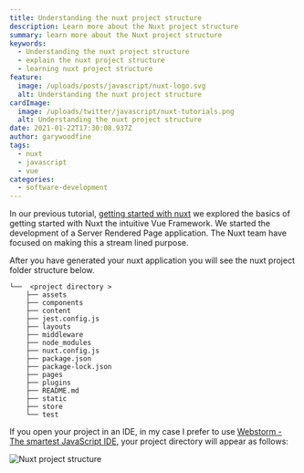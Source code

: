 ```yaml
---
title: Understanding the nuxt project structure
description: Learn more about the Nuxt project structure
summary: learn more about the Nuxt project structure
keywords:
  - Understanding the nuxt project structure
  - explain the nuxt project structure
  - learning nuxt project structure
feature:
  image: /uploads/posts/javascript/nuxt-logo.svg
  alt: Understanding the nuxt project structure
cardImage:
  image: /uploads/twitter/javascript/nuxt-tutorials.png
  alt: Understanding the nuxt project structure
date: 2021-01-22T17:30:08.937Z
author: garywoodfine
tags:
  - nuxt
  - javascript
  - vue
categories:
  - software-development
---
```


In our previous tutorial, 
[getting started with nuxt](https://geekiam.io/getting-started-with-nuxt "Getting started with nuxt | Geek.I.Am") 
we explored the basics of getting started with Nuxt the intuitive Vue Framework.  We started the development of a
Server Rendered Page application. The Nuxt team have focused on making this a stream lined purpose. 

After you have generated your nuxt application you will see the nuxt project folder structure below.
```shell
└──  <project directory >
    ├── assets
    ├── components
    ├── content
    ├── jest.config.js
    ├── layouts
    ├── middleware
    ├── node_modules
    ├── nuxt.config.js
    ├── package.json
    ├── package-lock.json
    ├── pages
    ├── plugins
    ├── README.md
    ├── static
    ├── store
    └── test

```
If you open your project in an IDE, in my case I prefer to use [Webstorm - The smartest JavaScript IDE](https://www.jetbrains.com/webstorm/ "Webstorm - The smartest JavaScript IDE | Jetbrains"),
your project directory will appear as follows:

![Nuxt project structure](/uploads/nuxt-folder-structure.png "nuxt folder structure")
